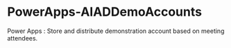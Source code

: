 # PowerApps-AIADDemoAccounts
Power Apps : Store and distribute demonstration account based on meeting attendees.
